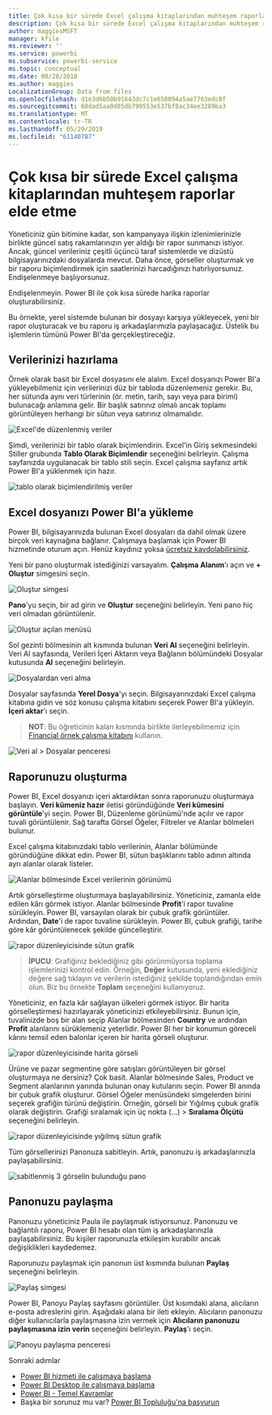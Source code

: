 ```yaml
---
title: Çok kısa bir sürede Excel çalışma kitaplarından muhteşem raporlar elde etme
description: Çok kısa bir sürede Excel çalışma kitaplarından muhteşem raporlar elde etme
author: maggiesMSFT
manager: kfile
ms.reviewer: ''
ms.service: powerbi
ms.subservice: powerbi-service
ms.topic: conceptual
ms.date: 08/28/2018
ms.author: maggies
LocalizationGroup: Data from files
ms.openlocfilehash: d1e3d6b50b91643dc7c1e658094a5ae7763edc8f
ms.sourcegitcommit: 60dad5aa0d85db790553e537bf8ac34ee3289ba3
ms.translationtype: MT
ms.contentlocale: tr-TR
ms.lasthandoff: 05/29/2019
ms.locfileid: "61140787"
---
```

# <a name="from-excel-workbook-to-stunning-report-in-no-time"></a>Çok kısa bir sürede Excel çalışma kitaplarından muhteşem raporlar elde etme
Yöneticiniz gün bitimine kadar, son kampanyaya ilişkin izlenimlerinizle birlikte güncel satış rakamlarınızın yer aldığı bir rapor sunmanızı istiyor. Ancak, güncel verileriniz çeşitli üçüncü taraf sistemlerde ve dizüstü bilgisayarınızdaki dosyalarda mevcut. Daha önce, görseller oluşturmak ve bir raporu biçimlendirmek için saatlerinizi harcadığınızı hatırlıyorsunuz. Endişelenmeye başlıyorsunuz.

Endişelenmeyin. Power BI ile çok kısa sürede harika raporlar oluşturabilirsiniz.

Bu örnekte, yerel sistemde bulunan bir dosyayı karşıya yükleyecek, yeni bir rapor oluşturacak ve bu raporu iş arkadaşlarımızla paylaşacağız. Üstelik bu işlemlerin tümünü Power BI'da gerçekleştireceğiz.

## <a name="prepare-your-data"></a>Verilerinizi hazırlama
Örnek olarak basit bir Excel dosyasını ele alalım. Excel dosyanızı Power BI'a yükleyebilmeniz için verilerinizi düz bir tabloda düzenlemeniz gerekir. Bu, her sütunda aynı veri türlerinin (ör. metin, tarih, sayı veya para birimi) bulunacağı anlamına gelir. Bir başlık satırınız olmalı ancak toplamı görüntüleyen herhangi bir sütun veya satırınız olmamalıdır.

![Excel'de düzenlenmiş veriler](media/service-from-excel-to-stunning-report/pbi_excel_file.png)

Şimdi, verilerinizi bir tablo olarak biçimlendirin. Excel'in Giriş sekmesindeki Stiller grubunda **Tablo Olarak Biçimlendir** seçeneğini belirleyin. Çalışma sayfanızda uygulanacak bir tablo stili seçin. Excel çalışma sayfanız artık Power BI'a yüklenmek için hazır.

![tablo olarak biçimlendirilmiş veriler](media/service-from-excel-to-stunning-report/pbi_excel_table.png)

## <a name="upload-your-excel-file-into-power-bi"></a>Excel dosyanızı Power BI'a yükleme
Power BI, bilgisayarınızda bulunan Excel dosyaları da dahil olmak üzere birçok veri kaynağına bağlanır. Çalışmaya başlamak için Power BI hizmetinde oturum açın. Henüz kaydınız yoksa [ücretsiz kaydolabilirsiniz](https://powerbi.com).

Yeni bir pano oluşturmak istediğinizi varsayalım. **Çalışma Alanım**'ı açın ve **+ Oluştur** simgesini seçin.

![Oluştur simgesi](media/service-from-excel-to-stunning-report/power-bi-new-dash.png)

**Pano**'yu seçin, bir ad girin ve **Oluştur** seçeneğini belirleyin. Yeni pano hiç veri olmadan görüntülenir.

![Oluştur açılan menüsü](media/service-from-excel-to-stunning-report/power-bi-create-dash.png)

Sol gezinti bölmesinin alt kısmında bulunan **Veri Al** seçeneğini belirleyin. Veri Al sayfasında, Verileri İçeri Aktarın veya Bağlanın bölümündeki Dosyalar kutusunda **Al** seçeneğini belirleyin.

![Dosyalardan veri alma](media/service-from-excel-to-stunning-report/pbi_get_files.png)

Dosyalar sayfasında **Yerel Dosya**'yı seçin. Bilgisayarınızdaki Excel çalışma kitabına gidin ve söz konusu çalışma kitabını seçerek Power BI'a yükleyin. **İçeri aktar**'ı seçin.

> **NOT**: Bu öğreticinin kalan kısmında birlikte ilerleyebilmemiz için [Financial örnek çalışma kitabını](sample-financial-download.md) kullanın.
> 
> 

![Veri al > Dosyalar penceresi](media/service-from-excel-to-stunning-report/pbi_local_file.png)

## <a name="build-your-report"></a>Raporunuzu oluşturma
Power BI, Excel dosyanızı içeri aktardıktan sonra raporunuzu oluşturmaya başlayın. **Veri kümeniz hazır** iletisi göründüğünde **Veri kümesini görüntüle**'yi seçin.  Power BI, Düzenleme görünümü'nde açılır ve rapor tuvali görüntülenir. Sağ tarafta Görsel Öğeler, Filtreler ve Alanlar bölmeleri bulunur.

Excel çalışma kitabınızdaki tablo verilerinin, Alanlar bölümünde göründüğüne dikkat edin. Power BI, sütun başlıklarını tablo adının altında ayrı alanlar olarak listeler.

![Alanlar bölmesinde Excel verilerinin görünümü](media/service-from-excel-to-stunning-report/pbi_report_fields.png)

Artık görselleştirme oluşturmaya başlayabilirsiniz. Yöneticiniz, zamanla elde edilen kârı görmek istiyor. Alanlar bölmesinde **Profit**'i rapor tuvaline sürükleyin. Power BI, varsayılan olarak bir çubuk grafik görüntüler. Ardından, **Date**'i de rapor tuvaline sürükleyin. Power BI, çubuk grafiği, tarihe göre kâr görüntülenecek şekilde güncelleştirir.

![rapor düzenleyicisinde sütun grafik](media/service-from-excel-to-stunning-report/pbi_report_pin-new.png)

> **İPUCU**: Grafiğiniz beklediğiniz gibi görünmüyorsa toplama işlemlerinizi kontrol edin. Örneğin, **Değer** kutusunda, yeni eklediğiniz değere sağ tıklayın ve verilerin istediğiniz şekilde toplandığından emin olun.  Biz bu örnekte **Toplam** seçeneğini kullanıyoruz.
> 
> 

Yöneticiniz, en fazla kâr sağlayan ülkeleri görmek istiyor. Bir harita görselleştirmesi hazırlayarak yöneticinizi etkileyebilirsiniz. Bunun için, tuvalinizde boş bir alan seçip Alanlar bölmesinden **Country** ve ardından **Profit** alanlarını sürüklemeniz yeterlidir. Power BI her bir konumun göreceli kârını temsil eden balonlar içeren bir harita görseli oluşturur.

![rapor düzenleyicisinde harita görseli](media/service-from-excel-to-stunning-report/pbi_report_map-new.png)

Ürüne ve pazar segmentine göre satışları görüntüleyen bir görsel oluşturmaya ne dersiniz? Çok basit. Alanlar bölmesinde Sales, Product ve Segment alanlarının yanında bulunan onay kutularını seçin. Power BI anında bir çubuk grafik oluşturur. Görsel Öğeler menüsündeki simgelerden birini seçerek grafiğin türünü değiştirin. Örneğin, görseli bir Yığılmış çubuk grafik olarak değiştirin.  Grafiği sıralamak için üç nokta (...) > **Sıralama Ölçütü** seçeneğini belirleyin.

![rapor düzenleyicisinde yığılmış sütun grafik](media/service-from-excel-to-stunning-report/pbi_barchart-new.png)

Tüm görsellerinizi Panonuza sabitleyin. Artık, panonuzu iş arkadaşlarınızla paylaşabilirsiniz.

![sabitlenmiş 3 görselin bulunduğu pano](media/service-from-excel-to-stunning-report/pbi_report.png)

## <a name="share-your-dashboard"></a>Panonuzu paylaşma
Panonuzu yöneticiniz Paula ile paylaşmak istiyorsunuz. Panonuzu ve bağlantılı raporu, Power BI hesabı olan tüm iş arkadaşlarınızla paylaşabilirsiniz. Bu kişiler raporunuzla etkileşim kurabilir ancak değişiklikleri kaydedemez.

Raporunuzu paylaşmak için panonun üst kısmında bulunan **Paylaş** seçeneğini belirleyin.

![Paylaş simgesi](media/service-from-excel-to-stunning-report/power-bi-share.png)

Power BI, Panoyu Paylaş sayfasını görüntüler. Üst kısımdaki alana, alıcıların e-posta adreslerini girin. Aşağıdaki alana bir ileti ekleyin. Alıcıların panonuzu diğer kullanıcılarla paylaşmasına izin vermek için **Alıcıların panonuzu paylaşmasına izin verin** seçeneğini belirleyin. **Paylaş**'ı seçin.

![Panoyu paylaşma penceresi](media/service-from-excel-to-stunning-report/power-bi-share-dash-new.png)

Sonraki adımlar

* [Power BI hizmeti ile çalışmaya başlama](service-get-started.md)
* [Power BI Desktop ile çalışmaya başlama](desktop-getting-started.md)
* [Power BI - Temel Kavramlar](consumer/end-user-basic-concepts.md)
* Başka bir sorunuz mu var? [Power BI Topluluğu'na başvurun](http://community.powerbi.com/)

